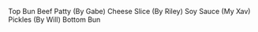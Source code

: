 Top Bun
Beef Patty (By Gabe)
Cheese Slice (By Riley)
Soy Sauce (My Xav)
Pickles (By Will)
Bottom Bun
